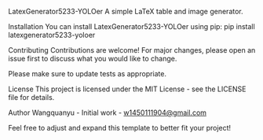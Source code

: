 LatexGenerator5233-YOLOer
A simple LaTeX table and image generator.

Installation
You can install LatexGenerator5233-YOLOer using pip:
pip install latexgenerator5233-yoloer

Contributing
Contributions are welcome! For major changes, please open an issue first to discuss what you would like to change.

Please make sure to update tests as appropriate.

License
This project is licensed under the MIT License - see the LICENSE file for details.

Author
Wangquanyu - Initial work - w1450111904@gmail.com

Feel free to adjust and expand this template to better fit your project!